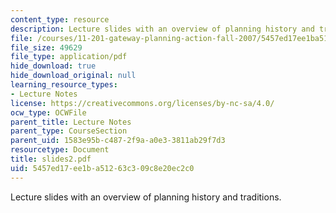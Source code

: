 ```yaml
---
content_type: resource
description: Lecture slides with an overview of planning history and traditions.
file: /courses/11-201-gateway-planning-action-fall-2007/5457ed17ee1ba51263c309c8e20ec2c0_slides2.pdf
file_size: 49629
file_type: application/pdf
hide_download: true
hide_download_original: null
learning_resource_types:
- Lecture Notes
license: https://creativecommons.org/licenses/by-nc-sa/4.0/
ocw_type: OCWFile
parent_title: Lecture Notes
parent_type: CourseSection
parent_uid: 1583e95b-c487-2f9a-a0e3-3811ab29f7d3
resourcetype: Document
title: slides2.pdf
uid: 5457ed17-ee1b-a512-63c3-09c8e20ec2c0
---
```

Lecture slides with an overview of planning history and traditions.